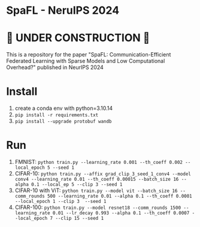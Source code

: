 # SpaFL - NeruIPS 2024
# 🚧 **UNDER CONSTRUCTION** 🚧
This is a repository for the paper "SpaFL: Communication-Efficient Federated Learning with Sparse Models and Low Computational Overhead?" published in NeurIPS 2024

# Install #
1. create a conda env with python=3.10.14
2. ```pip install -r requirements.txt```
3. ```pip install --upgrade protobuf wandb```

# Run #
1. FMNIST: ```python train.py --learning_rate 0.001 --th_coeff 0.002 --local_epoch 5 --seed 1```
2. CIFAR-10: ```python train.py --affix grad_clip_3_seed_1_conv4 --model conv4 --learning_rate 0.01 --th_coeff 0.00015 --batch_size 16 --alpha 0.1 --local_ep 5 --clip 3 --seed 1```
3. CIFAR-10 with ViT: ```python train.py --model vit --batch_size 16 --comm_rounds 500 --learning_rate 0.01 --alpha 0.1 --th_coeff 0.0001 --local_epoch 1 --clip 3  --seed 1```
4. CIFAR-100: ```python train.py --model resnet18 --comm_rounds 1500 --learning_rate 0.01 --lr_decay 0.993 --alpha 0.1 --th_coeff 0.0007 --local_epoch 7 --clip 15 --seed 1```
